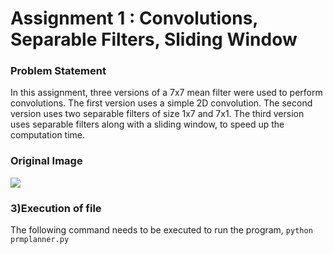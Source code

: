 # Assignment 1 : Convolutions, Separable Filters, Sliding Window

### Problem Statement
In this assignment, three versions of a 7x7 mean filter were used to perform convolutions. The first version uses a simple 2D convolution. The second version uses two separable filters of size 1x7 and 7x1. The third version uses separable filters along with a sliding window, to speed up the computation time. 

### Original Image
![](https://github.com/ashit8450/ECE6310-Introduction-to-Computer-Vision/blob/master/Lab1-Convolutions%2CSeparable%20Filters%2CSliding%20Window/bridge.ppm)

### 3)Execution of file
The following command needs to be executed to run the program,
`python prmplanner.py`

 

